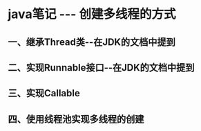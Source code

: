 # java笔记 --- 创建多线程的方式

## 一、继承Thread类--在JDK的文档中提到



## 二、实现Runnable接口--在JDK的文档中提到

## 三、实现Callable

## 四、使用线程池实现多线程的创建



